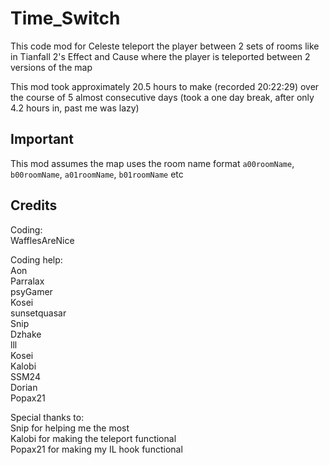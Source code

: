 # Time_Switch

This code mod for Celeste teleport the player between 2 sets of rooms like in Tianfall 2's Effect and Cause where the player is teleported between 2 versions of the map

This mod took approximately 20.5 hours to make (recorded 20:22:29) over the course of 5 almost consecutive days (took a one day break, after only 4.2 hours in, past me was lazy)


## Important

This mod assumes the map uses the room name format `a00roomName`, `b00roomName`, `a01roomName`, `b01roomName` etc


## Credits

Coding:  
WafflesAreNice  

Coding help:  
Aon  
Parralax  
psyGamer  
Kosei  
sunsetquasar  
Snip  
Dzhake  
lll  
Kosei  
Kalobi  
SSM24  
Dorian  
Popax21  

Special thanks to:  
Snip for helping me the most  
Kalobi for making the teleport functional  
Popax21 for making my IL hook functional  

